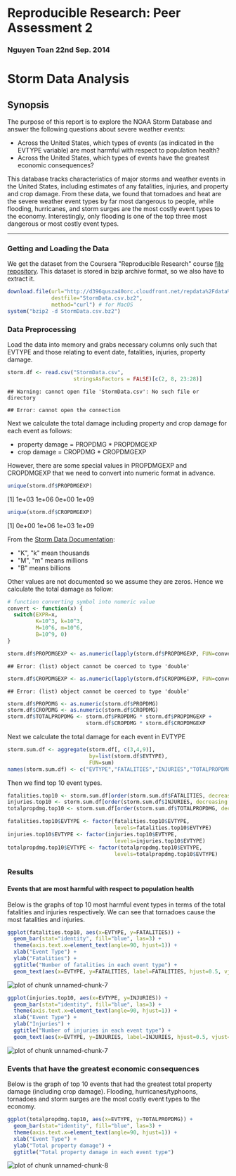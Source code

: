 Reproducible Research: Peer Assessment 2
=======================================================

### Nguyen Toan  22nd Sep. 2014

# Storm Data Analysis

## Synopsis

The purpose of this report is to explore the NOAA Storm Database and answer the following questions about severe weather events:

* Across the United States, which types of events (as indicated in the EVTYPE variable) are most harmful with respect to population health? 
* Across the United States, which types of events have the greatest economic consequences?

This database
tracks characteristics of major storms and weather events in the United States,
including estimates of any fatalities, injuries, and property and crop damage.
From these data, we found that tornadoes and heat are the severe weather
event types by far most dangerous to people, while flooding, hurricanes, and storm
surges are the most costly event types to the economy.  Interestingly, only
flooding is one of the top three most dangerous or most costly event types.

---



### Getting and Loading the Data

We get the dataset from the Coursera "Reproducible Research" course
[file repository](https://d396qusza40orc.cloudfront.net/repdata%2Fdata%2FStormData.csv.bz2).
This dataset is stored in bzip archive format, so we also have to extract it.

```r
download.file(url="http://d396qusza40orc.cloudfront.net/repdata%2Fdata%2FStormData.csv.bz2",
              destfile="StormData.csv.bz2",
              method="curl") # for MacOS
system("bzip2 -d StormData.csv.bz2")
```

### Data Preprocessing

Load the data into memory and grabs necessary columns only such that EVTYPE and those relating to event date, fatalities, injuries, property damage.

```r
storm.df <- read.csv("StormData.csv",
                     stringsAsFactors = FALSE)[c(2, 8, 23:28)]
```

```
## Warning: cannot open file 'StormData.csv': No such file or directory
```

```
## Error: cannot open the connection
```

Next we calculate the total damage including property and crop damage for each event as follows:

* property damage = PROPDMG * PROPDMGEXP
* crop damage = CROPDMG * CROPDMGEXP

However, there are some special values in PROPDMGEXP and CROPDMGEXP that we need to convert into numeric format in advance.


```r
unique(storm.df$PROPDMGEXP)
```

[1] 1e+03 1e+06 0e+00 1e+09

```r
unique(storm.df$CROPDMGEXP)
```

[1] 0e+00 1e+06 1e+03 1e+09

From the [Storm Data Documentation](https://d396qusza40orc.cloudfront.net/repdata%2Fpeer2_doc%2Fpd01016005curr.pdf):
* "K", "k" mean thousands
* "M", "m" means millions
* "B" means billions

Other values are not documented so we assume they are zeros.
Hence we calculate the total damage as follow:


```r
# function converting symbol into numeric value
convert <- function(x) {
  switch(EXPR=x,
         K=10^3, k=10^3,
         M=10^6, m=10^6,
         B=10^9, 0)
}

storm.df$PROPDMGEXP <- as.numeric(lapply(storm.df$PROPDMGEXP, FUN=convert))
```

```
## Error: (list) object cannot be coerced to type 'double'
```

```r
storm.df$CROPDMGEXP <- as.numeric(lapply(storm.df$CROPDMGEXP, FUN=convert))
```

```
## Error: (list) object cannot be coerced to type 'double'
```

```r
storm.df$PROPDMG <- as.numeric(storm.df$PROPDMG)
storm.df$CROPDMG <- as.numeric(storm.df$CROPDMG)
storm.df$TOTALPROPDMG <- storm.df$PROPDMG * storm.df$PROPDMGEXP +
                         storm.df$CROPDMG * storm.df$CROPDMGEXP
```

Next we calculate the total damage for each event in EVTYPE


```r
storm.sum.df <- aggregate(storm.df[, c(3,4,9)], 
                          by=list(storm.df$EVTYPE), 
                          FUN=sum)
names(storm.sum.df) <- c("EVTYPE","FATALITIES","INJURIES","TOTALPROPDMG")
```

Then we find top 10 event types.


```r
fatalities.top10 <- storm.sum.df[order(storm.sum.df$FATALITIES, decreasing = TRUE), ][1:10, c("EVTYPE","FATALITIES")]
injuries.top10 <- storm.sum.df[order(storm.sum.df$INJURIES, decreasing = TRUE), ][1:10, c("EVTYPE","INJURIES")]
totalpropdmg.top10 <- storm.sum.df[order(storm.sum.df$TOTALPROPDMG, decreasing = TRUE), ][1:10, c("EVTYPE","TOTALPROPDMG")]

fatalities.top10$EVTYPE <- factor(fatalities.top10$EVTYPE,
                                  levels=fatalities.top10$EVTYPE)
injuries.top10$EVTYPE <- factor(injuries.top10$EVTYPE,
                                  levels=injuries.top10$EVTYPE)
totalpropdmg.top10$EVTYPE <- factor(totalpropdmg.top10$EVTYPE,
                                  levels=totalpropdmg.top10$EVTYPE)
```

### Results

#### Events that are most harmful with respect to population health

Below is the graphs of top 10 most harmful event types in terms of the total fatalities and injuries respectively.
We can see that tornadoes cause the most fatalities and injuries.


```r
ggplot(fatalities.top10, aes(x=EVTYPE, y=FATALITIES)) + 
  geom_bar(stat="identity", fill="blue", las=3) +
  theme(axis.text.x=element_text(angle=90, hjust=1)) + 
  xlab("Event Type") + 
  ylab("Fatalities") + 
  ggtitle("Number of fatalities in each event type") +
  geom_text(aes(x=EVTYPE, y=FATALITIES, label=FATALITIES, hjust=0.5, vjust=-1))
```

![plot of chunk unnamed-chunk-7](figure/unnamed-chunk-71.png) 

```r
ggplot(injuries.top10, aes(x=EVTYPE, y=INJURIES)) + 
  geom_bar(stat="identity", fill="blue", las=3) +
  theme(axis.text.x=element_text(angle=90, hjust=1)) + 
  xlab("Event Type") + 
  ylab("Injuries") + 
  ggtitle("Number of injuries in each event type") +
  geom_text(aes(x=EVTYPE, y=INJURIES, label=INJURIES, hjust=0.5, vjust=-1))
```

![plot of chunk unnamed-chunk-7](figure/unnamed-chunk-72.png) 

### Events that have the greatest economic consequences

Below is the graph of top 10 events that had the greatest total  property damage (including crop damage).
Flooding, hurricanes/typhoons, tornadoes and storm surges are the most costly event types to the economy.


```r
ggplot(totalpropdmg.top10, aes(x=EVTYPE, y=TOTALPROPDMG)) + 
  geom_bar(stat="identity", fill="blue", las=3) +
  theme(axis.text.x=element_text(angle=90, hjust=1)) + 
  xlab("Event Type") + 
  ylab("Total property damage") + 
  ggtitle("Total property damage in each event type")
```

![plot of chunk unnamed-chunk-8](figure/unnamed-chunk-8.png) 
